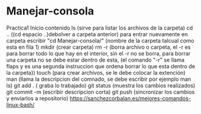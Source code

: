 # Manejar-consola
Practica1
Inicio contenido 
ls (sirve para listar los archivos de la carpeta)
cd .. ((cd espacio ..)debolver a carpeta anterior)
para entrar nuevamente en carpeta escribir "cd Manejar-consola/" (nombre de la carpeta talcual como esta en fila 1)
mkdir (crear carpeta)
rm -r (borra archivo o carpeta, el -r es para borrar todo lo que hay en el interior, sin el -r no se borra, para borrar una carpeta no se debe estar dentro de esta, (el comando "-r" se llama flaps y es una segunda instruccion que ordena borrar lo que esta dentro de la carpeta))
touch (para crear archivos, se le debe colocar la extención)
man (llama la descripcion del comnado, se debe escribir por ejemplo man ls)
 git add . ( graba lo trabajado)
 git status (muestra los cambios realizados)
 git commit -m (escribir descripcion corta)
 git push (sincronizar los cambios y enviarlos a repositorio)
 https://sanchezcorbalan.es/mejores-comandos-linux-bash/
 